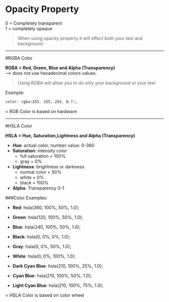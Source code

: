 # Opacity Property

0 = Completely transparent<br>
1 = completely opaque

>When using opacity property it will effect both your text and background.

___

#RGBA Color

**RGBA = Red, Green, Blue and Alpha (Transparency)**<br>
 --> does not use hexadecimal colors values. 

>Using RGBA will allow you to do only your background or your text


Example:

```css
color: rgba(255, 255, 255, 0.7);
```

= RGB Color is based on hardware
___

#HSLA Color

**HSLA = Hue, Saturation,Lightness and Alpha (Transparency)**<br>

- **Hue**: actual color,  number value: 0-360
- **Saturation**: intensity color
    -  full saturation = 100%
    -  gray = 0%
- **Lightness**: brightness or darkness
    - normal color = 50%
    - white = 0%
    - black = 100%
- **Alpha**: Transparency 0-1


###Color Examples: 

- **Red**: hsla(360, 100%, 50%, 1.0);
- **Green**: hsla(120, 100%, 50%, 1.0);
- **Blue**: hsla(240, 100%, 50%, 1.0);
- **Black**: hsla(0, 0%, 0%, 1.0);
- **Gray**: hsla(0, 0%, 50%, 1.0);
- **White**: hsla(0, 0%, 100%, 1.0);


- **Dark Cyan Blue**: hsla(210, 100%, 25%, 1.0);
- **Cyan Blue**: hsla(210, 100%, 50%, 1.0);
- **Light Cyan Blue**: hsla(210, 100%, 75%, 1.0);


= HSLA Color is based on color wheel

